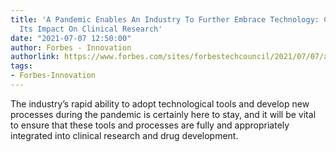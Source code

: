 ```yaml
---
title: 'A Pandemic Enables An Industry To Further Embrace Technology: Covid-19 And
  Its Impact On Clinical Research'
date: "2021-07-07 12:50:00"
author: Forbes - Innovation
authorlink: https://www.forbes.com/sites/forbestechcouncil/2021/07/07/a-pandemic-enables-an-industry-to-further-embrace-technology-covid-19-and-its-impact-on-clinical-research/
tags:
- Forbes-Innovation
---
```

The industry’s rapid ability to adopt technological tools and develop new processes during the pandemic is certainly here to stay, and it will be vital to ensure that these tools and processes are fully and appropriately integrated into clinical research and drug development.